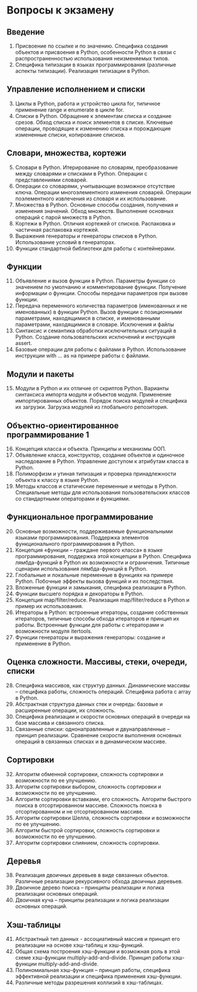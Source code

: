 # Вопросы к экзамену
## Введение
1.	Присвоение по ссылке и по значению. Специфика создания объектов и присвоения в Python, особенности Python в связи с распространенностью использования неизменяемых типов. 
2.	Специфика типизации в языках программирования (различные аспекты типизации). Реализация типизации в Python.
## Управление исполнением и списки
3.	Циклы в Python, работа и устройство цикла for, типичное применение range и enumerate в цикле for.
4.	Списки в Python. Обращение к элементам списка и создание срезов. Обход списка и поиск элементов в списке. Ключевые операции, проводящие к изменению списка и порождающие измененные списки, копирование списков.
## Словари, множества, кортежи
5.	Словари в Python. Итерирование по словарям, преобразование между словарями и списками в Python. Операции с представлениями словарей.
6.	Операции со словарями, учитывающие возможное отсутствие ключа. Операции многоэлементного изменения словарей. Операции поэлементного извлечения из словаря и их использование.
7.	Множества в Python. Основные способы создания, получения и изменения значений. Обход множеств. Выполнение основных операций с парой множеств в Python.
8.	Кортежи в Python. Отличия кортежей от списков. Распаковка и частичная распаковка кортежей.
9.	Выражения генераторы и генераторы списков в Python. Использование условий в генераторах. 
10.	Функции стандартной библиотеки для работы с контейнерами.
## Функции
11.	Объявление и вызов функции в Python. Параметры функции со значением по умолчанию и комментирование функции. Получение информации о функции. Способы передачи параметров при вызове функции.
12.	Передача переменного количества параметров (именованных и не именованных) в функции Python. Вызов функции с позиционными параметрами, находящимися в списке, и именованными параметрами, находящимися в словаре.
Исключения и файлы
13.	Синтаксис и семантика обработки исключительных ситуаций в Python. Создание пользовательских исключений и инструкция assert.
14.	Базовые операции для работы с файлами в Python. Использование инструкции with … as на примере работы с файлами.
## Модули и пакеты
15.	Модули в Python и их отличие от скриптов Python. Варианты синтаксиса импорта модуля и объектов модуля. Применение импортированных объектов. Порядок поиска модулей и специфика их загрузки. Загрузка модулей из глобального репозитория.
## Объектно-ориентированное программирование 1
16.	Концепция класса и объекта. Принципы и механизмы ООП. 
17.	Объявление класса, конструктор, создание объектов и одиночное наследование в Python. Управление доступом к атрибутам класса в Python.
18.	Полиморфизм и утиная типизация и проверка принадлежности объекта к классу в языке Python.
19.	Методы классов и статические переменные и методы в Python. Специальные методы для использования пользовательских классов со стандартными операторами и функциями.
## Функциональное программирование
20.	Основные возможности, поддерживаемые функциональными языками программирования. Поддержка элементов функционального программирования в Python.
21.	Концепция «функции – граждане первого класса» в языке программирования, поддержка этой концепции в Python. Специфика лямбда-функций в Python их возможности и ограничения. Типичные сценарии использования лямбда-функций в Python.
22.	Глобальные и локальные переменные в функциях на примере Python. Побочные эффекты вызова функций и их последствия.
23.	Вложенные функции и замыкания, специфика реализации в Python.
24.	Функции высшего порядка и декораторы в Python.
25.	Концепция map/filter/reduce. Реализация map/filter/reduce в Python и пример их использования.
26.	Итераторы в Python: встроенные итераторы, создание собственных итераторов, типичные способы обхода итераторов и принцип их работы. Встроенные функции для работы с итераторами и возможности модуля itertools.
27.	Функции генераторы и выражения генераторы: создание и применение в Python.
## Оценка сложности. Массивы, стеки, очереди, списки
28.	Специфика массивов, как структур данных. Динамические массивы – специфика работы, сложность операций. Специфика работа с array в Python.
29.	Абстрактная структура данных стек и очередь: базовые и расширенные операции, их сложность. 
30.	Специфика реализации и скорости основных операций в очереди на базе массива и связанного списка.
31.	Связанные списки: однонаправленные и двунаправленные – принцип реализации. Сравнение скорости выполнения основных операций в связанных списках и в динамическом массиве.
## Сортировки
32.	Алгоритм обменной сортировки, сложность сортировки и возможности по ее улучшению.
33.	Алгоритм сортировки выбором, сложность сортировки и возможности по ее улучшению.
34.	Алгоритм сортировки вставками, его сложность. Алгоритм быстрого поиска в отсортированном массиве. Сложность поиска в отсортированном и не отсортированном массиве.
35.	Алгоритм сортировки Шелла, сложность сортировки и возможности по ее улучшению.
36.	Алгоритм быстрой сортировки, сложность сортировки и возможности по ее улучшению.
37.	Алгоритм сортировки слиянием, сложность сортировки.
## Деревья
38.	Реализация двоичных деревьев в виде связанных объектов. Различные реализации рекурсивного обхода двоичных деревьев.
39.	Двоичное дерево поиска – принципы реализации и логика реализации основных операций.
40.	Двоичная куча – принципы реализации и логика реализации основных операций.
## Хэш-таблицы
41.	Абстрактный тип данных - ассоциативный массив и принцип его реализации на основе хэш-таблиц и хэш-функций.
42.	Общая схема построения хэш-функции и возможная роль в этой схеме хэш-функции multiply-add-and-divide. Принцип работы хэш-функции multiply-add-and-divide.
43.	Полиномиальная хэш-функция – принцип работы, специфика эффективной реализации и специфика применения хэш-функции.
44.	Различные методы разрешения коллизий в хэш-таблицах.
